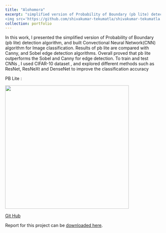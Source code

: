 ```yaml
---
title: "Alohomora"
excerpt: "simplified version of Probability of Boundary (pb lite) detection algorithm, and  Convectional Neural Network(CNN) algorithm for Image classification
<img src='https://github.com/shivakumar-tekumatla/shivakumar-tekumatla.github.io/blob/master/files/GIFs/ColorMap_3.png?raw=true' width =400  />"
collection: portfolio
---
```


In this work, I presented the simplified version of Probability of Boundary (pb lite) detection algorithm, and built Convectional Neural Network(CNN) algorithm for Image classification. Results of pb lite are compared with Canny, and Sobel edge detection algorithms. Overall proved that pb lite outperforms the Sobel and Canny for edge detection. To train and test CNNs , I used CIFAR-10 dataset , and explored
different methods such as ResNet, ResNeXt and DenseNet to improve the classification accuracy

PB Lite :

<img src='https://github.com/shivakumar-tekumatla/shivakumar-tekumatla.github.io/blob/master/files/GIFs/PbLite_3.png?raw=true' width =400  />

[Git Hub](https://github.com/shivakumar-tekumatla/CS549-Assignments/tree/main/stekumatla_hw0)

Report for this project can be [downloaded here](https://github.com/shivakumar-tekumatla/shivakumar-tekumatla.github.io/blob/master/files/Alohomora.pdf). 

